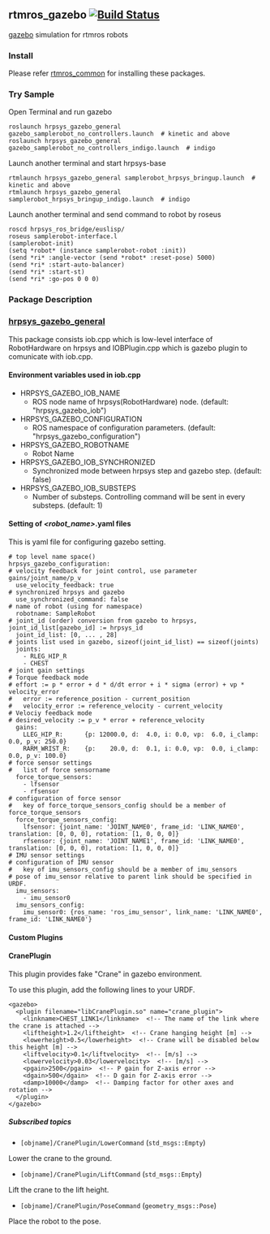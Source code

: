 rtmros_gazebo  [![Build Status](https://app.travis-ci.com/start-jsk/rtmros_gazebo.svg?branch=master)](https://app.travis-ci.com/start-jsk/rtmros_gazebo)
-------------

[gazebo] simulation for rtmros robots

### Install

Please refer [rtmros_common] for installing these packages.

### Try Sample
Open Terminal and run gazebo

```
roslaunch hrpsys_gazebo_general gazebo_samplerobot_no_controllers.launch  # kinetic and above
roslaunch hrpsys_gazebo_general gazebo_samplerobot_no_controllers_indigo.launch  # indigo
```
Launch another terminal and start hrpsys-base
```
rtmlaunch hrpsys_gazebo_general samplerobot_hrpsys_bringup.launch  # kinetic and above
rtmlaunch hrpsys_gazebo_general samplerobot_hrpsys_bringup_indigo.launch  # indigo
```
Launch another terminal and send command to robot by roseus
```
roscd hrpsys_ros_bridge/euslisp/
roseus samplerobot-interface.l
(samplerobot-init)
(setq *robot* (instance samplerobot-robot :init))
(send *ri* :angle-vector (send *robot* :reset-pose) 5000)
(send *ri* :start-auto-balancer)
(send *ri* :start-st)
(send *ri* :go-pos 0 0 0)
```

### Package Description

### [hrpsys_gazebo_general]

This package consists iob.cpp which is low-level interface of RobotHardware on hrpsys and IOBPlugin.cpp which is gazebo plugin to comunicate with iob.cpp.

#### Environment variables used in iob.cpp

- HRPSYS_GAZEBO_IOB_NAME
    - ROS node name of hrpsys(RobotHardware) node. (default: "hrpsys_gazebo_iob")
- HRPSYS_GAZEBO_CONFIGURATION
    - ROS namespace of configuration parameters. (default: "hrpsys_gazebo_configuration")
- HRPSYS_GAZEBO_ROBOTNAME
    - Robot Name
- HRPSYS_GAZEBO_IOB_SYNCHRONIZED
    - Synchronized mode between  hrpsys step and gazebo step. (default: false)
- HRPSYS_GAZEBO_IOB_SUBSTEPS
    - Number of substeps. Controlling command will be sent in every substeps. (default: 1)

#### Setting of *&lt;robot_name&gt;*.yaml files

This is yaml file for configuring gazebo setting.

    # top level name space()
    hrpsys_gazebo_configuration:
    # velocity feedback for joint control, use parameter gains/joint_name/p_v
      use_velocity_feedback: true
    # synchronized hrpsys and gazebo
      use_synchronized_command: false
    # name of robot (using for namespace)
      robotname: SampleRobot
    # joint_id (order) conversion from gazebo to hrpsys, joint_id_list[gazebo_id] := hrpsys_id
      joint_id_list: [0, ... , 28]
    # joints list used in gazebo, sizeof(joint_id_list) == sizeof(joints)
      joints:
        - RLEG_HIP_R
        - CHEST
    # joint gain settings
    # Torque feedback mode
    # effort := p * error + d * d/dt error + i * sigma (error) + vp * velocity_error
    #   error := reference_position - current_position
    #   velocity_error := reference_velocity - current_velocity
    # Velociy feedback mode
    # desired_velocity := p_v * error + reference_velocity
      gains:
        LLEG_HIP_R:      {p: 12000.0, d:  4.0, i: 0.0, vp:  6.0, i_clamp: 0.0, p_v: 250.0}
        RARM_WRIST_R:    {p:    20.0, d:  0.1, i: 0.0, vp:  0.0, i_clamp: 0.0, p_v: 100.0}
    # force sensor settings
    #   list of force sensorname
      force_torque_sensors:
        - lfsensor
        - rfsensor
    # configuration of force sensor
    #   key of force_torque_sensors_config should be a member of force_torque_sensors
      force_torque_sensors_config:
        lfsensor: {joint_name: 'JOINT_NAME0', frame_id: 'LINK_NAME0', translation: [0, 0, 0], rotation: [1, 0, 0, 0]}
        rfsensor: {joint_name: 'JOINT_NAME1', frame_id: 'LINK_NAME0', translation: [0, 0, 0], rotation: [1, 0, 0, 0]}
    # IMU sensor settings
    # configuration of IMU sensor
    #   key of imu_sensors_config should be a member of imu_sensors
    # pose of imu_sensor relative to parent link should be specified in URDF.
      imu_sensors:
        - imu_sensor0
      imu_sensors_config:
        imu_sensor0: {ros_name: 'ros_imu_sensor', link_name: 'LINK_NAME0', frame_id: 'LINK_NAME0'}

#### Custom Plugins

#### CranePlugin

This plugin provides fake "Crane" in gazebo environment.

To use this plugin, add the following lines to your URDF.
```
<gazebo>
  <plugin filename="libCranePlugin.so" name="crane_plugin">
    <linkname>CHEST_LINK1</linkname>  <!-- The name of the link where the crane is attached -->
    <liftheight>1.2</liftheight>  <!-- Crane hanging height [m] -->
    <lowerheight>0.5</lowerheight>  <!-- Crane will be disabled below this height [m] -->
    <liftvelocity>0.1</liftvelocity>  <!-- [m/s] -->
    <lowervelocity>0.03</lowervelocity>  <!-- [m/s] -->
    <pgain>2500</pgain>  <!-- P gain for Z-axis error -->
    <dgain>500</dgain>  <!-- D gain for Z-axis error -->
    <damp>10000</damp>  <!-- Damping factor for other axes and rotation -->
  </plugin>
</gazebo>
```

##### Subscribed topics

- `[objname]/CranePlugin/LowerCommand` (`std_msgs::Empty`)

Lower the crane to the ground.

- `[objname]/CranePlugin/LiftCommand` (`std_msgs::Empty`)

Lift the crane to the lift height.

- `[objname]/CranePlugin/PoseCommand` (`geometry_msgs::Pose`)

Place the robot to the pose.

[gazebo]:http://gazebosim.org
[rtmros_common]:https://github.com/start-jsk/rtmros_common
[hrpsys_gazebo_general]:https://github.com/start-jsk/rtmros_gazebo/tree/master/hrpsys_gazebo_general
